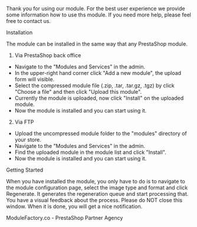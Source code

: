 Thank you for using our module. For the best user experience we provide some information how to use ths module.
If you need more help, please feel free to contact us.


Installation

The module can be installed in the same way that any PrestaShop module.

1. Via PrestaShop back office
 - Navigate to the "Modules and Services" in the admin.
 - In the upper-right hand corner click "Add a new module", the upload form will visible.
 - Select the compressed module file (.zip, .tar, .tar.gz, .tgz) by click "Choose a file" and then click "Upload this module".
 - Currently the module is uploaded, now click "Install" on the uploaded module.
 - Now the module is installed and you can start using it.

2. Via FTP
 - Upload the uncompressed module folder to the "modules" directory of your store.
 - Navigate to the "Modules and Services" in the admin.
 - Find the uploaded module in the module list and click "Install".
 - Now the module is installed and you can start using it.


Getting Started

When you have installed the module, you only have to do is to navigate to the module configuration page,
select the image type and format and click Regenerate. It generates the regeneration queue and start processing that.
You have a visual feedback about the process. Please do NOT close this window.
When it is done, you will get a nice notification.


ModuleFactory.co - PrestaShop Partner Agency